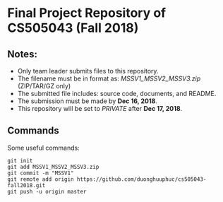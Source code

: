 ﻿# Final Project Repository of CS505043 (Fall 2018)

## Notes:

 - Only team leader submits files to this repository.
 - The filename must be in format as: *MSSV1_MSSV2_MSSV3.zip* (ZIP/TAR/GZ  only)
 - The submitted file includes: source code, documents, and README.
 - The submission must be made by **Dec 16, 2018**.
 - This repository will be set to *PRIVATE* after **Dec 17, 2018**.

 ## Commands
Some useful commands:

    git init
    git add MSSV1_MSSV2_MSSV3.zip
    git commit -m "MSSV1"
    git remote add origin https://github.com/duonghuuphuc/cs505043-fall2018.git
    git push -u origin master

